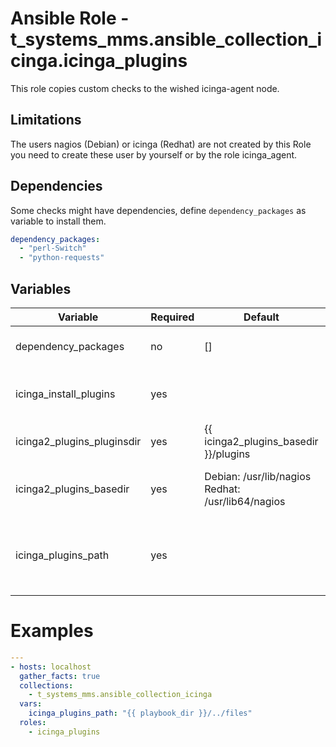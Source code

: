 # Ansible Role - t_systems_mms.ansible_collection_icinga.icinga_plugins

This role copies custom checks to the wished icinga-agent node.

## Limitations

The users nagios (Debian) or icinga (Redhat) are not created by this Role you need to create these user by yourself or by the role icinga_agent.

## Dependencies

Some checks might have dependencies, define `dependency_packages` as variable to install them.

```yaml
dependency_packages:
  - "perl-Switch"
  - "python-requests"
```

## Variables

| Variable                                   | Required | Default                | Description
|--------------------------------------------|----------|------------------------|------------
| dependency_packages | no | [] | install dependency packages
| icinga_install_plugins | yes | | list of plugins that should be installed
| icinga2_plugins_pluginsdir | yes | {{ icinga2_plugins_basedir }}/plugins | directory for icinga plugins
| icinga2_plugins_basedir | yes | Debian: /usr/lib/nagios Redhat: /usr/lib64/nagios | base directory for your icinga plugins
| icinga_plugins_path | yes | | path with your plugins for example {{ playbook_dir }}/../files

# Examples

```yaml
---
- hosts: localhost
  gather_facts: true
  collections:
    - t_systems_mms.ansible_collection_icinga
  vars:
    icinga_plugins_path: "{{ playbook_dir }}/../files"
  roles:
    - icinga_plugins
```
